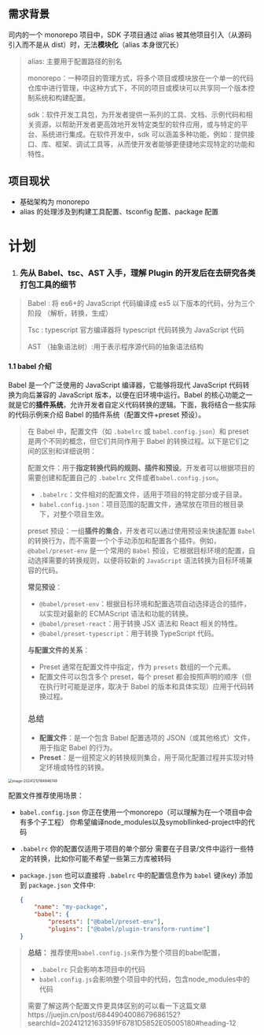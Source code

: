 ## 需求背景

司内的一个 monorepo 项目中，SDK 子项目通过 alias 被其他项目引入（从源码引入而不是从 dist）时，无法**模块化**（alias 本身很冗长）

> alias: 主要用于配置路径的别名
>
> monorepo：一种项目的管理方式，将多个项目或模块放在一个单一的代码仓库中进行管理，中这种方式下，不同的项目或模块可以共享同一个版本控制系统和构建配置。
>
> sdk：软件开发工具包，为开发者提供一系列的工具、文档、示例代码和相关资源，以帮助开发者更高效地开发特定类型的软件应用，或与特定的平台、系统进行集成。在软件开发中，sdk 可以涵盖多种功能，例如：提供接口、库、框架、调试工具等，从而使开发者能够更便捷地实现特定的功能和特性。

## 项目现状

- 基础架构为 monorepo
- alias 的处理涉及到构建工具配置、tsconfig 配置、package 配置

# 计划

1. ### 先从 Babel、tsc、AST 入手，理解 Plugin 的开发后在去研究各类打包工具的细节

> Babel : 将 es6+的 JavaScript 代码编译成 es5 以下版本的代码，分为三个阶段 （解析，转换，生成）
>
> Tsc : typescript 官方编译器将 typescript 代码转换为 JavaScript 代码
>
> AST （抽象语法树）:用于表示程序源代码的抽象语法结构

#### 1.1 babel 介绍

Babel 是一个广泛使用的 JavaScript 编译器，它能够将现代 JavaScript 代码转换为向后兼容的 JavaScript 版本，以便在旧环境中运行。Babel 的核心功能之一就是它的**插件系统**，允许开发者自定义代码转换的逻辑。下面，我将结合一些实际的代码示例来介绍 Babel 的插件系统（配置文件+preset 预设）。

> 在 Babel 中，配置文件（如 `.babelrc` 或 `babel.config.json`）和 preset 是两个不同的概念，但它们共同作用于 Babel 的转换过程。以下是它们之间的区别和详细说明：
>
> 配置文件：用于**指定转换代码的规则、插件和预设**。开发者可以根据项目的需要创建和配置自己的 `.babelrc` 文件或者`babel.config.json`。
>
> - `.babelrc`：文件相对的配置文件，适用于项目的特定部分或子目录。
> - `babel.config.json`：项目范围的配置文件，通常放在项目的根目录下，对整个项目生效。
>
> preset 预设：一组**插件的集合**，开发者可以通过使用预设来快速配置 `Babel` 的转换行为，而不需要一个个手动添加和配置各个插件。例如，`@babel/preset-env` 是一个常用的 `Babel` 预设，它根据目标环境的配置，自动选择需要的转换规则，以便将较新的 `JavaScript` 语法转换为目标环境兼容的代码。
>
> **常见预设**：
>
> - `@babel/preset-env`：根据目标环境和配置选项自动选择适合的插件，以实现对最新的 ECMAScript 语法和功能的转换。
> - `@babel/preset-react`：用于转换 JSX 语法和 React 相关的特性。
> - `@babel/preset-typescript`：用于转换 TypeScript 代码。
>
> **与配置文件的关系**：
>
> - Preset 通常在配置文件中指定，作为 `presets` 数组的一个元素。
> - 配置文件可以包含多个 preset，每个 preset 都会按照声明的顺序（但在执行时可能是逆序，取决于 Babel 的版本和具体实现）应用于代码转换过程。
>
> ### 总结
>
> - **配置文件**：是一个包含 Babel 配置选项的 JSON（或其他格式）文件，用于指定 Babel 的行为。
> - **Preset**：是一组预定义的转换规则集合，用于简化配置过程并实现对特定环境或特性的转换。

<img src="/Users/mvgz0018/Library/Application Support/typora-user-images/image-20241212164946749.png" alt="image-20241212164946749" style="zoom:50%;" />

配置文件推荐使用场景：

- `babel.config.json`
  你正在使用一个monorepo（可以理解为在一个项目中会有多个子工程）
  你希望编译node_modules以及symobllinked-project中的代码

- `.babelrc`
  你的配置仅适用于项目的单个部分
  需要在子目录/文件中运行一些特定的转换，比如你可能不希望一些第三方库被转码

- `package.json`
  也可以直接将 `.babelrc` 中的配置信息作为 `babel` 键(key) 添加到 `package.json` 文件中:

  ```json
  {
      "name": "my-package",
      "babel": {
          "presets": ["@babel/preset-env"],
          "plugins": ["@babel/plugin-transform-runtime"]
  }
  ```

> **总结：** 推荐使用`babel.config.js`来作为整个项目的babel配置，
>
> - `.babelrc` 只会影响本项目中的代码
> - `babel.config.js`会影响整个项目中的代码，包含node_modules中的代码
>
> 需要了解这两个配置文件更具体区别的可以看一下这篇文章https://juejin.cn/post/6844904008679686152?searchId=202412121633591F6781D5852E05005180#heading-12
